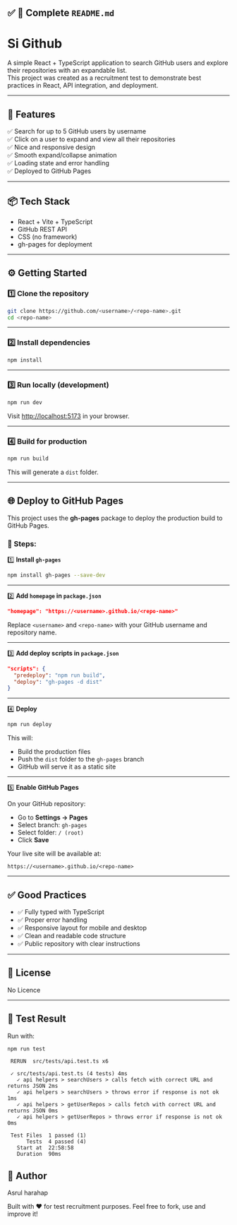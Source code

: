 ## ✅ **📄 Complete `README.md`**

# Si Github

A simple React + TypeScript application to search GitHub users and explore their repositories with an expandable list.  
This project was created as a recruitment test to demonstrate best practices in React, API integration, and deployment.

---

## 🚀 Features

✅ Search for up to 5 GitHub users by username  
✅ Click on a user to expand and view all their repositories  
✅ Nice and responsive design  
✅ Smooth expand/collapse animation  
✅ Loading state and error handling  
✅ Deployed to GitHub Pages

---

## 📦 Tech Stack

- React + Vite + TypeScript
- GitHub REST API
- CSS (no framework)
- gh-pages for deployment

---

## ⚙️ Getting Started

### 1️⃣ Clone the repository

```bash
git clone https://github.com/<username>/<repo-name>.git
cd <repo-name>
````

---

### 2️⃣ Install dependencies

```bash
npm install
```

---

### 3️⃣ Run locally (development)

```bash
npm run dev
```

Visit [http://localhost:5173](http://localhost:5173) in your browser.

---

### 4️⃣ Build for production

```bash
npm run build
```

This will generate a `dist` folder.

---

## 🌐 Deploy to GitHub Pages

This project uses the **gh-pages** package to deploy the production build to GitHub Pages.

### 📌 Steps:

1️⃣ **Install `gh-pages`**

```bash
npm install gh-pages --save-dev
```

---

2️⃣ **Add `homepage` in `package.json`**

```json
"homepage": "https://<username>.github.io/<repo-name>"
```

Replace `<username>` and `<repo-name>` with your GitHub username and repository name.

---

3️⃣ **Add deploy scripts in `package.json`**

```json
"scripts": {
  "predeploy": "npm run build",
  "deploy": "gh-pages -d dist"
}
```

---

4️⃣ **Deploy**

```bash
npm run deploy
```

This will:

* Build the production files
* Push the `dist` folder to the `gh-pages` branch
* GitHub will serve it as a static site

---

5️⃣ **Enable GitHub Pages**

On your GitHub repository:

* Go to **Settings → Pages**
* Select branch: `gh-pages`
* Select folder: `/ (root)`
* Click **Save**

Your live site will be available at:

```
https://<username>.github.io/<repo-name>
```

---

## ✅ Good Practices

* ✅ Fully typed with TypeScript
* ✅ Proper error handling
* ✅ Responsive layout for mobile and desktop
* ✅ Clean and readable code structure
* ✅ Public repository with clear instructions

---

## 📄 License

No Licence

---

## 🔖 Test Result

Run with:

```bash
npm run test
```

```
 RERUN  src/tests/api.test.ts x6 

 ✓ src/tests/api.test.ts (4 tests) 4ms
   ✓ api helpers > searchUsers > calls fetch with correct URL and returns JSON 2ms
   ✓ api helpers > searchUsers > throws error if response is not ok 1ms
   ✓ api helpers > getUserRepos > calls fetch with correct URL and returns JSON 0ms
   ✓ api helpers > getUserRepos > throws error if response is not ok 0ms

 Test Files  1 passed (1)
      Tests  4 passed (4)
   Start at  22:58:58
   Duration  90ms
```

## 🙌 Author

Asrul harahap

Built with ❤️ for test recruitment purposes.
Feel free to fork, use and improve it!